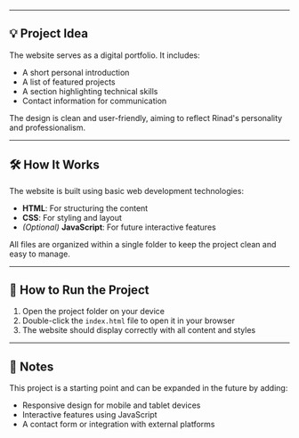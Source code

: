 

---

## 💡 Project Idea

The website serves as a digital portfolio. It includes:
- A short personal introduction
- A list of featured projects
- A section highlighting technical skills
- Contact information for communication

The design is clean and user-friendly, aiming to reflect Rinad's personality and professionalism.

---

## 🛠️ How It Works

The website is built using basic web development technologies:
- **HTML**: For structuring the content
- **CSS**: For styling and layout
- *(Optional)* **JavaScript**: For future interactive features

All files are organized within a single folder to keep the project clean and easy to manage.

---
## 📌 How to Run the Project

1. Open the project folder on your device
2. Double-click the `index.html` file to open it in your browser
3. The website should display correctly with all content and styles

---

## 📝 Notes

This project is a starting point and can be expanded in the future by adding:
- Responsive design for mobile and tablet devices
- Interactive features using JavaScript
- A contact form or integration with external platforms
